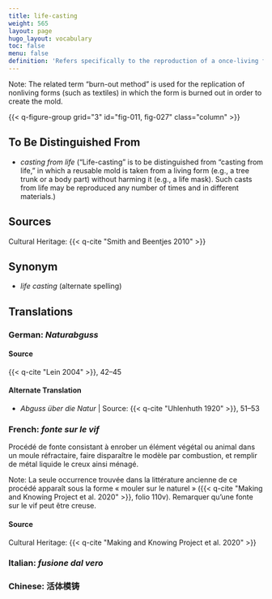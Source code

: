 ```yaml
---
title: life-casting
weight: 565
layout: page
hugo_layout: vocabulary
toc: false
menu: false
definition: 'Refers specifically to the reproduction of a once-living form (either plant or animal) that results in a cast characterized by its high realism and fine detail. Life-casts are made by encasing the form in a refractory mold and burning out the form, and are therefore generally solid, though there are some exceptions.'
---
```


<div class="backmatter">
Note: The related term “burn-out method” is used for the replication of nonliving forms (such as textiles) in which the form is burned out in order to create the mold.
</div>

{{< q-figure-group grid="3" id="fig-011, fig-027" class="column" >}}

## To Be Distinguished From

- *casting from life* (“Life-casting” is to be distinguished from “casting from life,” in which a reusable mold is taken from a living form (e.g., a tree trunk or a body part) without harming it (e.g., a life mask). Such casts from life may be reproduced any number of times and in different materials.)

## Sources

Cultural Heritage: {{< q-cite "Smith and Beentjes 2010" >}}

## Synonym

- *life casting* (alternate spelling)

## Translations

<div class="accordion">

### **German**: *Naturabguss*

#### Source

{{< q-cite "Lein 2004" >}}, 42–45

#### Alternate Translation

- *Abguss über die Natur* | Source: {{< q-cite "Uhlenhuth 1920" >}}, 51–53

### **French**: *fonte sur le vif*

Procédé de fonte consistant à enrober un élément végétal ou animal dans un moule réfractaire, faire disparaître le modèle par combustion, et remplir de métal liquide le creux ainsi ménagé.

<div class="backmatter">
Note: La seule occurrence trouvée dans la littérature ancienne de ce procédé apparaît sous la forme « mouler sur le naturel » ({{< q-cite "Making and Knowing Project et al. 2020" >}}, folio 110v). Remarquer qu’une fonte sur le vif peut être creuse.
</div>

#### Source

Cultural Heritage: {{< q-cite "Making and Knowing Project et al. 2020" >}}

### **Italian**: *fusione dal vero*

### **Chinese**: 活体模铸

</div>
